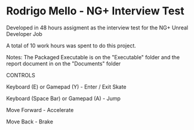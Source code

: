 # Rodrigo Mello - NG+ Interview Test

Developed in 48 hours assigment as the interview test for the NG+ Unreal Developer Job 


A total of 10 work hours was spent to do this project.

Notes: 
The Packaged Executable is on the "Executable" folder
and the report document in on the "Documents" folder

CONTROLS

Keyboard (E) or Gamepad (Y) - Enter / Exit Skate

Keyboard (Space Bar) or Gamepad (A) - Jump

Move Forward - Accelerate

Move Back - Brake

